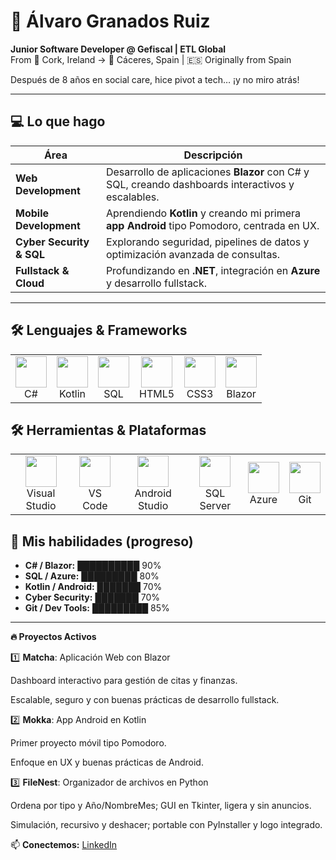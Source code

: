 # 🚀 Álvaro Granados Ruiz

**Junior Software Developer @ Gefiscal | ETL Global**  
From 📍 Cork, Ireland -> 📍 Cáceres, Spain | 🇪🇸 Originally from Spain  

Después de 8 años en social care, hice pivot a tech… ¡y no miro atrás!  

---

## 💻 Lo que hago

| Área | Descripción |
|------|-------------|
| **Web Development** | Desarrollo de aplicaciones **Blazor** con C# y SQL, creando dashboards interactivos y escalables. |
| **Mobile Development** | Aprendiendo **Kotlin** y creando mi primera **app Android** tipo Pomodoro, centrada en UX. |
| **Cyber Security & SQL** | Explorando seguridad, pipelines de datos y optimización avanzada de consultas. |
| **Fullstack & Cloud** | Profundizando en **.NET**, integración en **Azure** y desarrollo fullstack. |

---

## 🛠️ Lenguajes & Frameworks

<table>
  <tr>
    <td align="center">
      <img src="https://cdn.jsdelivr.net/gh/devicons/devicon/icons/csharp/csharp-original.svg" width="50" height="50"/><br/>
      C#
    </td>
    <td align="center">
      <img src="https://cdn.jsdelivr.net/gh/devicons/devicon/icons/kotlin/kotlin-original.svg" width="50" height="50"/><br/>
      Kotlin
    </td>
    <td align="center">
      <img src="https://icons.veryicon.com/png/o/application/designer-icon/sql-5.png" width="50" height="50"/><br/>
      SQL
    </td>
    <td align="center">
      <img src="https://cdn.jsdelivr.net/gh/devicons/devicon/icons/html5/html5-original.svg" width="50" height="50"/><br/>
      HTML5
    </td>
    <td align="center">
      <img src="https://cdn.jsdelivr.net/gh/devicons/devicon/icons/css3/css3-original.svg" width="50" height="50"/><br/>
      CSS3
    </td>
    <td align="center">
      <img src="https://cdn.jsdelivr.net/gh/devicons/devicon/icons/blazor/blazor-original.svg" width="50" height="50"/><br/>
      Blazor
    </td>
  </tr>
</table>

## 🛠️ Herramientas & Plataformas

<table>
  <tr>
    <td align="center">
      <img src="https://cdn.jsdelivr.net/gh/devicons/devicon/icons/visualstudio/visualstudio-plain.svg" width="50" height="50"/><br/>
      Visual Studio
    </td>
    <td align="center">
      <img src="https://cdn.jsdelivr.net/gh/devicons/devicon/icons/vscode/vscode-original.svg" width="50" height="50"/><br/>
      VS Code
    </td>
   <td align="center">
  <img src="https://cdn.jsdelivr.net/gh/devicons/devicon/icons/androidstudio/androidstudio-original.svg" width="50" height="50"/><br/>
  Android Studio
</td>
    <td align="center">
      <img src="https://cdn.jsdelivr.net/gh/devicons/devicon/icons/microsoftsqlserver/microsoftsqlserver-plain.svg" width="50" height="50"/><br/>
      SQL Server
    </td>
    <td align="center">
      <img src="https://cdn.jsdelivr.net/gh/devicons/devicon/icons/azure/azure-original.svg" width="50" height="50"/><br/>
      Azure
    </td>
    <td align="center">
      <img src="https://cdn.jsdelivr.net/gh/devicons/devicon/icons/git/git-original.svg" width="50" height="50"/><br/>
      Git
    </td>
  </tr>
</table>

## 🌱 Mis habilidades (progreso)

- **C# / Blazor:** ██████████ 90%  
- **SQL / Azure:** █████████ 80%  
- **Kotlin / Android:** ███████ 70%  
- **Cyber Security:** ███████ 70%  
- **Git / Dev Tools:** █████████ 85%  

---

**🔥 Proyectos Activos**

1️⃣ **Matcha**: Aplicación Web con Blazor

Dashboard interactivo para gestión de citas y finanzas.

Escalable, seguro y con buenas prácticas de desarrollo fullstack.

2️⃣ **Mokka**: App Android en Kotlin

Primer proyecto móvil tipo Pomodoro.

Enfoque en UX y buenas prácticas de Android.

3️⃣ **FileNest**: Organizador de archivos en Python

Ordena por tipo y Año/NombreMes; GUI en Tkinter, ligera y sin anuncios.

Simulación, recursivo y deshacer; portable con PyInstaller y logo integrado.

📫 **Conectemos:** [LinkedIn](https://www.linkedin.com/in/alvarogranadosruiz/)

